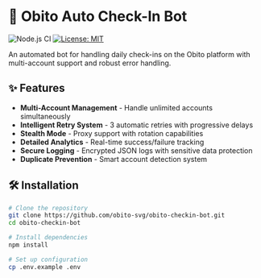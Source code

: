 # 🔄 Obito Auto Check-In Bot

![Node.js CI](https://github.com/yourusername/obito-checkin-bot/workflows/Node.js%20CI/badge.svg)
[![License: MIT](https://img.shields.io/badge/License-MIT-yellow.svg)](https://opensource.org/licenses/MIT)

An automated bot for handling daily check-ins on the Obito platform with multi-account support and robust error handling.

## ✨ Features

- **Multi-Account Management** - Handle unlimited accounts simultaneously
- **Intelligent Retry System** - 3 automatic retries with progressive delays
- **Stealth Mode** - Proxy support with rotation capabilities
- **Detailed Analytics** - Real-time success/failure tracking
- **Secure Logging** - Encrypted JSON logs with sensitive data protection
- **Duplicate Prevention** - Smart account detection system

## 🛠 Installation

```bash
# Clone the repository
git clone https://github.com/obito-svg/obito-checkin-bot.git
cd obito-checkin-bot

# Install dependencies
npm install

# Set up configuration
cp .env.example .env

